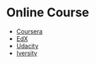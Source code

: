 # Online Course

* [Coursera](https://www.coursera.org/)
* [EdX](https://www.edx.org/)
* [Udacity](https://www.udacity.com/)
* [Iversity](https://iversity.org/)

